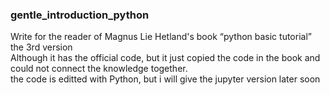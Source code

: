 ### gentle_introduction_python
Write for the reader of Magnus Lie Hetland's book “python basic tutorial” the 3rd version  
Although it has the official code, but it just copied the code in the book and could not connect the knowledge together.  
the code is editted with Python, but i will give the jupyter version later soon 
